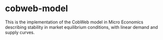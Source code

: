 # cobweb-model
This is the implementation of the CobWeb model in Micro Economics describing stability in market equilibrium conditions, with linear demand and supply curves.
